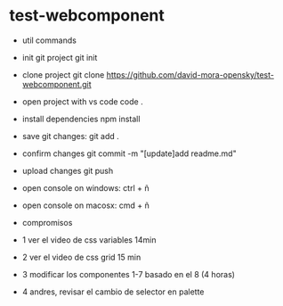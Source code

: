 # test-webcomponent



- util commands

- init git project
git init

- clone project
git clone https://github.com/david-mora-opensky/test-webcomponent.git

- open project with vs code
code .

- install dependencies
npm install

- save git changes:
git add .

- confirm changes
git commit -m "[update]add readme.md"

- upload changes
git push

- open console on windows:
ctrl + ñ

- open console on macosx:
cmd + ñ

- compromisos 

- 1 ver el video de css variables 14min
- 2 ver el video de css grid 15 min
- 3 modificar los componentes 1-7 basado en el 8 (4 horas)
- 4 andres, revisar el cambio de selector en palette


